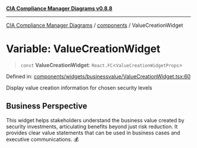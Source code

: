 [**CIA Compliance Manager Diagrams v0.8.8**](../../README.md)

***

[CIA Compliance Manager Diagrams](../../modules.md) / [components](../README.md) / ValueCreationWidget

# Variable: ValueCreationWidget

> `const` **ValueCreationWidget**: `React.FC`\<`ValueCreationWidgetProps`\>

Defined in: [components/widgets/businessvalue/ValueCreationWidget.tsx:60](https://github.com/Hack23/cia-compliance-manager/blob/67855c73d041b21b5f90a46884e0e48cd0961cda/src/components/widgets/businessvalue/ValueCreationWidget.tsx#L60)

Display value creation information for chosen security levels

## Business Perspective

This widget helps stakeholders understand the business value created
by security investments, articulating benefits beyond just risk reduction.
It provides clear value statements that can be used in business cases and
executive communications. 💰
